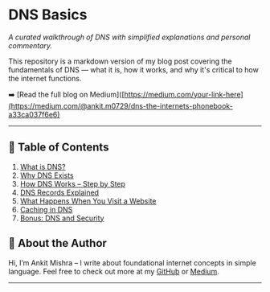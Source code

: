 # DNS Basics

*A curated walkthrough of DNS with simplified explanations and personal commentary.*

This repository is a markdown version of my blog post covering the fundamentals of DNS — what it is, how it works, and why it's critical to how the internet functions.

➡️ [Read the full blog on Medium]([https://medium.com/your-link-here](https://medium.com/@ankit.m0729/dns-the-internets-phonebook-a33ca037f6e6)

---

## 📘 Table of Contents
1. [What is DNS?](#what-is-dns)
2. [Why DNS Exists](#why-dns-exists)
3. [How DNS Works – Step by Step](#how-dns-works--step-by-step)
4. [DNS Records Explained](#dns-records-explained)
5. [What Happens When You Visit a Website](#what-happens-when-you-visit-a-website)
6. [Caching in DNS](#caching-in-dns)
7. [Bonus: DNS and Security](#bonus-dns-and-security)

## 🧠 About the Author
Hi, I’m Ankit Mishra – I write about foundational internet concepts in simple language. Feel free to check out more at my [GitHub](https://github.com/mishankit) or [Medium](https://medium.com/@ankit.m0729).

---
